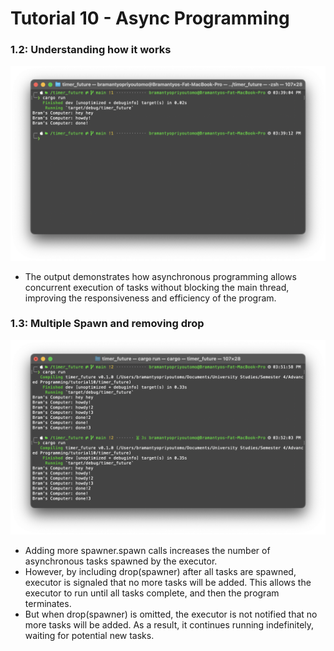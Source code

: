 # Tutorial 10 - Async Programming

### 1.2: Understanding how it works

![imag1](imag/timer_future1.png)

- The output demonstrates how asynchronous programming allows concurrent execution of tasks without blocking the main thread, improving the responsiveness and efficiency of the program.

### 1.3: Multiple Spawn and removing drop

![imag2](imag/timer_future2.png)

- Adding more spawner.spawn calls increases the number of asynchronous tasks spawned by the executor.
- However, by including drop(spawner) after all tasks are spawned, executor is signaled that no more tasks will be added. This allows the executor to run until all tasks complete, and then the program terminates.
- But when drop(spawner) is omitted, the executor is not notified that no more tasks will be added. As a result, it continues running indefinitely, waiting for potential new tasks.
